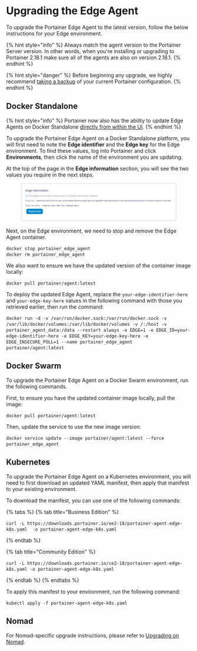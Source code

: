 # Upgrading the Edge Agent

To upgrade the Portainer Edge Agent to the latest version, follow the below instructions for your Edge environment.

{% hint style="info" %}
Always match the agent version to the Portainer Server version. In other words, when you're installing or upgrading to Portainer 2.18.1 make sure all of the agents are also on version 2.18.1.
{% endhint %}

{% hint style="danger" %}
Before beginning any upgrade, we highly recommend [taking a backup](../../admin/settings/#backup-portainer) of your current Portainer configuration.
{% endhint %}

## Docker Standalone

{% hint style="info" %}
Portainer now also has the ability to update Edge Agents on Docker Standalone [directly from within the UI](../../admin/environments/update.md).
{% endhint %}

To upgrade the Portainer Edge Agent on a Docker Standalone platform, you will first need to note the **Edge identifier** and the **Edge key** for the Edge environment. To find these values, log into Portainer and click **Environments**, then click the name of the environment you are updating.

At the top of the page in the **Edge information** section, you will see the two values you require in the next steps.

<figure><img src="../../.gitbook/assets/2.15-upgrade-edge-edgeinfo.png" alt=""><figcaption></figcaption></figure>

Next, on the Edge environment, we need to stop and remove the Edge Agent container.

```
docker stop portainer_edge_agent
docker rm portainer_edge_agent
```

We also want to ensure we have the updated version of the container image locally:

```
docker pull portainer/agent:latest
```

To deploy the updated Edge Agent, replace the `your-edge-identifier-here` and `your-edge-key-here` values in the following command with those you retrieved earlier, then run the command:

```
docker run -d -v /var/run/docker.sock:/var/run/docker.sock -v /var/lib/docker/volumes:/var/lib/docker/volumes -v /:/host -v portainer_agent_data:/data --restart always -e EDGE=1 -e EDGE_ID=your-edge-identifier-here -e EDGE_KEY=your-edge-key-here -e EDGE_INSECURE_POLL=1 --name portainer_edge_agent portainer/agent:latest
```

## Docker Swarm

To upgrade the Portainer Edge Agent on a Docker Swarm environment, run the following commands.

First, to ensure you have the updated container image locally, pull the image:

```
docker pull portainer/agent:latest
```

Then, update the service to use the new image version:

```
docker service update --image portainer/agent:latest --force portainer_edge_agent 
```

## Kubernetes

To upgrade the Portainer Edge Agent on a Kubernetes environment, you will need to first download an updated YAML manifest, then apply that manifest to your existing environment.

To download the manifest, you can use one of the following commands:

{% tabs %}
{% tab title="Business Edition" %}
```
curl -L https://downloads.portainer.io/ee2-18/portainer-agent-edge-k8s.yaml  -o portainer-agent-edge-k8s.yaml
```
{% endtab %}

{% tab title="Community Edition" %}
```
curl -L https://downloads.portainer.io/ce2-18/portainer-agent-edge-k8s.yaml -o portainer-agent-edge-k8s.yaml  
```
{% endtab %}
{% endtabs %}

To apply this manifest to your environment, run the following command:

```
kubectl apply -f portainer-agent-edge-k8s.yaml
```

## Nomad

For Nomad-specific upgrade instructions, please refer to [Upgrading on Nomad](nomad.md).
